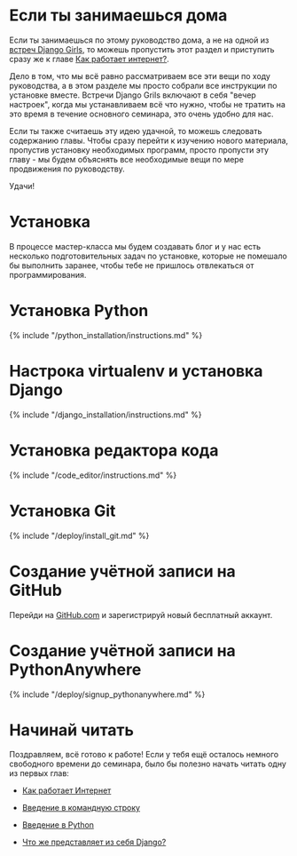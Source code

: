 # Если ты занимаешься дома

Если ты занимаешься по этому руководство дома, а не на одной из [встреч Django Girls](https://djangogirls.org/events/), то можешь пропустить этот раздел и приступить сразу же к главе [Как работает интернет?](../how_the_internet_works/README.md).

Дело в том, что мы всё равно рассматриваем все эти вещи по ходу руководства, а в этом разделе мы просто собрали все инструкции по установке вместе. Встречи Django Grils включают в себя "вечер настроек", когда мы устанавливаем всё что нужно, чтобы не тратить на это время в течение основного семинара, это очень удобно для нас.

Если ты также считаешь эту идею удачной, то можешь следовать содержанию главы. Чтобы сразу перейти к изучению нового материала, пропустив установку необходимых программ, просто пропусти эту главу - мы будем объяснять все необходимые вещи по мере продвижения по руководству.

Удачи!

# Установка

В процессе мастер-класса мы будем создавать блог и у нас есть несколько подготовительных задач по установке, которые не помешало бы выполнить заранее, чтобы тебе не пришлось отвлекаться от программирования.

# Установка Python

{% include "/python_installation/instructions.md" %}

# Настрока virtualenv и установка Django

{% include "/django_installation/instructions.md" %}

# Установка редактора кода

{% include "/code_editor/instructions.md" %}

# Установка Git

{% include "/deploy/install_git.md" %}

# Создание учётной записи на GitHub

Перейди на [GitHub.com](https://www.github.com) и зарегистрируй новый бесплатный аккаунт.

# Создание учётной записи на PythonAnywhere

{% include "/deploy/signup_pythonanywhere.md" %}

# Начинай читать

Поздравляем, всё готово к работе! Если у тебя ещё осталось немного свободного времени до семинара, было бы полезно начать читать одну из первых глав:

  * [Как работает Интернет](../how_the_internet_works/README.md)

  * [Введение в командную строку](../intro_to_command_line/README.md)

  * [Введение в Python](../python_introduction/README.md)

  * [Что же представляет из себя Django?](../django/README.md)
